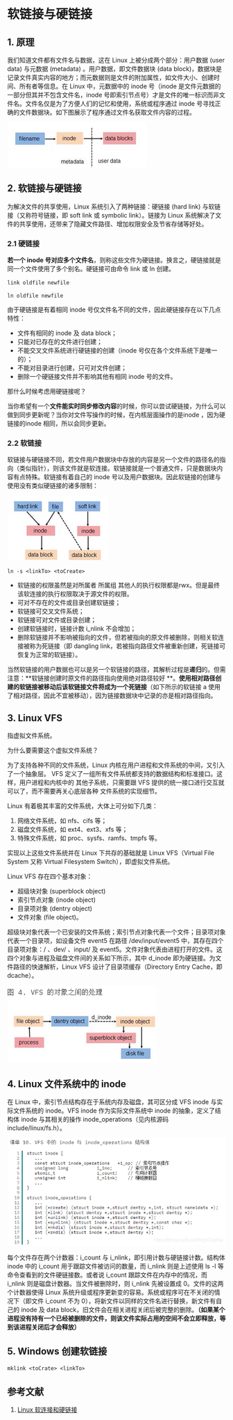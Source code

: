 # 软链接与硬链接

## 1. 原理

我们知道文件都有文件名与数据，这在 Linux 上被分成两个部分：用户数据 (user data) 与元数据 (metadata)
。用户数据，即文件数据块 (data block)，数据块是记录文件真实内容的地方；而元数据则是文件的附加属性，如文件大小、创建时间、所有者等信息。在
Linux 中，元数据中的 inode 号（inode 是文件元数据的一部分但其并不包含文件名，inode
号即索引节点号）才是文件的唯一标识而非文件名。文件名仅是为了方便人们的记忆和使用，系统或程序通过 inode
号寻找正确的文件数据块。如下图展示了程序通过文件名获取文件内容的过程。

![寻找文件数据.png](../assets/寻找文件数据.png)

## 2. 软链接与硬链接

为解决文件的共享使用，Linux 系统引入了两种链接：硬链接 (hard link) 与软链接（又称符号链接，即 soft link 或 symbolic
link）。链接为 Linux 系统解决了文件的共享使用，还带来了隐藏文件路径、增加权限安全及节省存储等好处。

### 2.1 硬链接

**若一个 inode 号对应多个文件名**，则称这些文件为硬链接。换言之，硬链接就是同一个文件使用了多个别名。硬链接可由命令 link 或
ln 创建。

```shell
link oldfile newfile
```

```shell
ln oldfile newfile
```

由于硬链接是有着相同 inode 号仅文件名不同的文件，因此硬链接存在以下几点特性：

- 文件有相同的 inode 及 data block；
- 只能对已存在的文件进行创建；
- 不能交叉文件系统进行硬链接的创建（inode 号仅在各个文件系统下是唯一的）；
- 不能对目录进行创建，只可对文件创建；
- 删除一个硬链接文件并不影响其他有相同 inode 号的文件。

那什么时候考虑用硬链接呢？

当你希望有一个**文件能实时同步修改内容**的时候，你可以尝试硬链接，为什么可以做到同步更新呢？当你对文件写操作的时候，在内核层面操作的是inode
，因为硬链接的inode 相同，所以会同步更新。

### 2.2 软链接

软链接与硬链接不同，若文件用户数据块中存放的内容是另一个文件的路径名的指向（类似指针），则该文件就是软连接。软链接就是一个普通文件，只是数据块内容有点特殊。软链接有着自己的
inode 号以及用户数据块。因此软链接的创建与使用没有类似硬链接的诸多限制：

![软链接寻找文件数据.png](../assets/软链接寻找文件数据.png)

```shell
ln -s <linkTo> <toCreate>
```

- 软链接的权限虽然是对所属者 所属组 其他人的执行权限都是rwx。但是最终该软连接的执行权限取决于源文件的权限。
- 可对不存在的文件或目录创建软链接；
- 软链接可交叉文件系统；
- 软链接可对文件或目录创建；
- 创建软链接时，链接计数 i_nlink 不会增加；
- 删除软链接并不影响被指向的文件，但若被指向的原文件被删除，则相关软连接被称为死链接（即 dangling
  link，若被指向路径文件被重新创建，死链接可恢复为正常的软链接）。

当然软链接的用户数据也可以是另一个软链接的路径，其解析过程是**递归**的。但需注意：**软链接创建时原文件的路径指向使用绝对路径较好
**。**使用相对路径创建的软链接被移动后该软链接文件将成为一个死链接**（如下所示的软链接 a
使用了相对路径，因此不宜被移动），因为链接数据块中记录的亦是相对路径指向。

## 3. Linux VFS

指虚拟文件系统。

为什么要需要这个虚拟文件系统？

为了支持各种不同的文件系统，Linux 内核在用户进程和文件系统的中间，又引入了一个抽象层。
VFS 定义了一组所有文件系统都支持的数据结构和标准接口。这样，用户进程和内核中的
其他子系统，只需要跟 VFS 提供的统一接口进行交互就可以了，而不需要再关心底层各种
文件系统的实现细节。

Linux 有着极其丰富的文件系统，大体上可分如下几类：

1. 网络文件系统，如 nfs、cifs 等；
2. 磁盘文件系统，如 ext4、ext3、xfs 等；
3. 特殊文件系统，如 proc、sysfs、ramfs、tmpfs 等。

实现以上这些文件系统并在 Linux 下共存的基础就是 Linux VFS（Virtual File System 又称 Virtual Filesystem Switch），即虚拟文件系统。

Linux VFS 存在四个基本对象：

- 超级块对象 (superblock object)
- 索引节点对象 (inode object)
- 目录项对象 (dentry object)
- 文件对象 (file object)。

超级块对象代表一个已安装的文件系统；索引节点对象代表一个文件；目录项对象代表一个目录项，如设备文件 event5 在路径
/dev/input/event5 中，其存在四个目录项对象：/ 、dev/ 、input/ 及 event5。文件对象代表由进程打开的文件。这四个对象与进程及磁盘文件间的关系如下所示，其中
d_inode 即为硬链接。为文件路径的快速解析，Linux VFS 设计了目录项缓存（Directory Entry Cache，即 dcache）。

![进程-VFS四对象-磁盘关系.png](../assets/进程-VFS四对象-磁盘关系.png)

## 4. Linux 文件系统中的 inode

在 Linux 中，索引节点结构存在于系统内存及磁盘，其可区分成 VFS inode 与实际文件系统的 inode。VFS inode 作为实际文件系统中
inode 的抽象，定义了结构体 inode 与其相关的操作 inode_operations（见内核源码 include/linux/fs.h）。

![VFS中的inode与inode_operations结构体.png](../assets/VFS中的inode与inode_operations结构体.png)

每个文件存在两个计数器：i_count 与 i_nlink，即引用计数与硬链接计数。结构体 inode 中的 i_count 用于跟踪文件被访问的数量，而
i_nlink 则是上述使用 ls -l 等命令查看到的文件硬链接数。或者说 i_count 跟踪文件在内存中的情况，而 i_nlink 则是磁盘计数器。当文件被删除时，则
i_nlink 先被设置成 0。文件的这两个计数器使得 Linux 系统升级或程序更新变的容易。系统或程序可在不关闭的情况下（即文件 i_count
不为 0），将新文件以同样的文件名进行替换，新文件有自己的 inode 及 data
block，旧文件会在相关进程关闭后被完整的删除。**（如果某个进程没有持有一个已经被删除的文件，则该文件实际占用的空间不会立即释放，等到该进程关闭后才会释放）**

## 5. Windows 创建软链接
```shell
mklink <toCrate> <linkTo>
```

## 参考文献

1. [Linux 软连接和硬链接](https://blog.csdn.net/MyySophia/article/details/104823673)